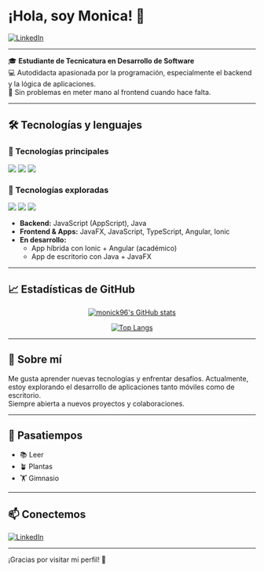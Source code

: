# ¡Hola, soy Monica! 👋

[![LinkedIn](https://img.shields.io/badge/LinkedIn-blue?style=flat&logo=linkedin&logoColor=white&link=https://www.linkedin.com/in/monica-melgarejo-esquivel-2b1b39164/)](https://www.linkedin.com/in/monica-melgarejo-esquivel-2b1b39164/)

---

🎓 **Estudiante de Tecnicatura en Desarrollo de Software**  
💻 Autodidacta apasionada por la programación, especialmente el backend y la lógica de aplicaciones.  
🔄 Sin problemas en meter mano al frontend cuando hace falta.

---

## 🛠️ Tecnologías y lenguajes
### 🚀 Tecnologías principales
<div align="left">
  <img src="https://img.shields.io/badge/Java-ED8B00?style=for-the-badge&logo=java&logoColor=white"/>
  <img src="https://img.shields.io/badge/JavaScript-F7DF1E?style=for-the-badge&logo=javascript&logoColor=black"/>
  <img src="https://img.shields.io/badge/JavaFX-3873AE?style=for-the-badge&logo=java&logoColor=white"/>
</div>

### 🧪 Tecnologías exploradas
<div align="left">
  <img src="https://img.shields.io/badge/TypeScript-007ACC?style=for-the-badge&logo=typescript&logoColor=white"/>
  <img src="https://img.shields.io/badge/Angular-DD0031?style=for-the-badge&logo=angular&logoColor=white"/>
  <img src="https://img.shields.io/badge/Ionic-3880FF?style=for-the-badge&logo=ionic&logoColor=white"/>
</div>

- **Backend:** JavaScript (AppScript), Java 
- **Frontend & Apps:** JavaFX, JavaScript, TypeScript, Angular, Ionic
- **En desarrollo:**  
  - App híbrida con Ionic + Angular (académico)
  - App de escritorio con Java + JavaFX

---

## 📈 Estadísticas de GitHub

<div align="center">

[![monick96's GitHub stats](https://github-readme-stats.vercel.app/api?username=monick96&show_icons=true&theme=radical)](https://github.com/anuraghazra/github-readme-stats)

[![Top Langs](https://github-readme-stats.vercel.app/api/top-langs/?username=monick96&layout=compact&theme=radical)](https://github.com/anuraghazra/github-readme-stats)

</div>

---

## 🚀 Sobre mí

Me gusta aprender nuevas tecnologías y enfrentar desafíos. Actualmente, estoy explorando el desarrollo de aplicaciones tanto móviles como de escritorio.  
Siempre abierta a nuevos proyectos y colaboraciones.

---

## 🌱 Pasatiempos

- 📚 Leer
- 🪴 Plantas
- 🏋️ Gimnasio

---

## 📫 Conectemos

[![LinkedIn](https://img.shields.io/badge/LinkedIn-blue?style=flat&logo=linkedin&logoColor=white)](https://www.linkedin.com/in/monica-melgarejo-esquivel-2b1b39164/)

---

¡Gracias por visitar mi perfil! 🚀

